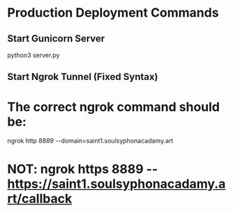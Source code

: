 # Production Deployment Commands

## Start Gunicorn Server
python3 server.py

## Start Ngrok Tunnel (Fixed Syntax)
# The correct ngrok command should be:
ngrok http 8889 --domain=saint1.soulsyphonacadamy.art

# NOT: ngrok https 8889 --https://saint1.soulsyphonacadamy.art/callback